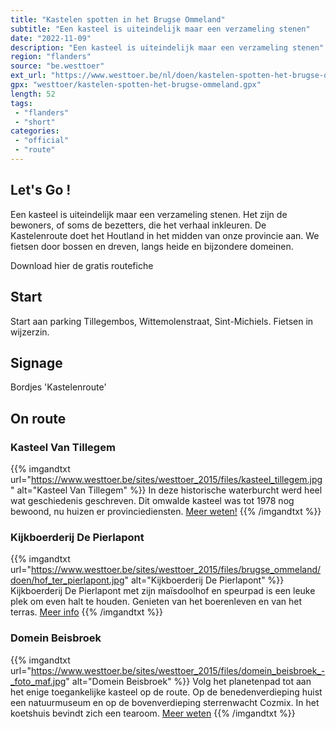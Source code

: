 ```yaml
---
title: "Kastelen spotten in het Brugse Ommeland"
subtitle: "Een kasteel is uiteindelijk maar een verzameling stenen"
date: "2022-11-09"
description: "Een kasteel is uiteindelijk maar een verzameling stenen"
region: "flanders"
source: "be.westtoer"
ext_url: "https://www.westtoer.be/nl/doen/kastelen-spotten-het-brugse-ommeland"
gpx: "westtoer/kastelen-spotten-het-brugse-ommeland.gpx"
length: 52
tags:
 - "flanders"
 - "short"
categories:
 - "official"
 - "route"
---
```


## Let's Go ! 

Een kasteel is uiteindelijk maar een verzameling stenen. Het zijn de bewoners, of soms de bezetters, die het verhaal inkleuren. De Kastelenroute doet het Houtland in het midden van onze provincie aan. We fietsen door bossen en dreven, langs heide en bijzondere domeinen.

Download hier de gratis routefiche

## Start

Start aan parking Tillegembos, Wittemolenstraat, Sint-Michiels. Fietsen in wijzerzin.

## Signage

Bordjes 'Kastelenroute'

## On route

### Kasteel Van Tillegem

{{% imgandtxt url="https://www.westtoer.be/sites/westtoer_2015/files/kasteel_tillegem.jpg" alt="Kasteel Van Tillegem" %}}
In deze historische waterburcht werd heel wat geschiedenis geschreven. Dit omwalde kasteel was tot 1978 nog bewoond, nu huizen er provinciediensten.
[Meer weten!](/nl/doen/tillegem-kasteel)
{{% /imgandtxt %}}

### Kijkboerderij De Pierlapont

{{% imgandtxt url="https://www.westtoer.be/sites/westtoer_2015/files/brugse_ommeland/doen/hof_ter_pierlapont.jpg" alt="Kijkboerderij De Pierlapont" %}}
Kijkboerderij De Pierlapont met zijn maïsdoolhof en speurpad is een leuke plek om even halt te houden. Genieten van het boerenleven en van het terras.
[Meer info](/nl/doen/kijkboerderij-de-pierlapont)
{{% /imgandtxt %}}

### Domein Beisbroek

{{% imgandtxt url="https://www.westtoer.be/sites/westtoer_2015/files/domein_beisbroek_-_foto_maf.jpg" alt="Domein Beisbroek" %}}
Volg het planetenpad tot aan het enige toegankelijke kasteel op de route. Op de benedenverdieping huist een natuurmuseum en op de bovenverdieping sterrenwacht Cozmix. In het koetshuis bevindt zich een tearoom.
[Meer weten](/nl/doen/kasteel-beisbroek)
{{% /imgandtxt %}}


